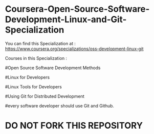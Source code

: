 # Coursera-Open-Source-Software-Development-Linux-and-Git-Specialization
You can find this Specialization at : https://www.coursera.org/specializations/oss-development-linux-git


Courses in this Specialization :

#Open Source Software Development Methods

#Linux for Developers

#Linux Tools for Developers

#Using Git for Distributed Development

#every software developer should use Git and Github.
# DO NOT FORK THIS REPOSITORY
